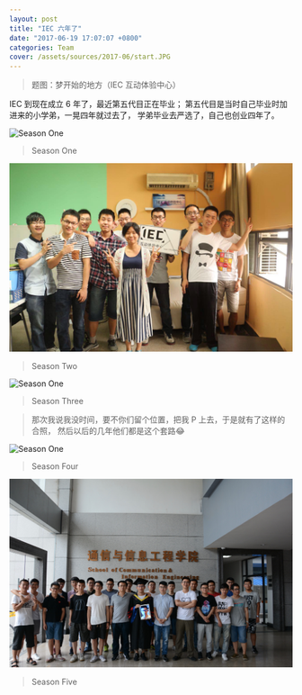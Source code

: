 ```yaml
---
layout: post
title: "IEC 六年了"
date: "2017-06-19 17:07:07 +0800"
categories: Team
cover: /assets/sources/2017-06/start.JPG
---
```


> 题图：梦开始的地方（IEC 互动体验中心）

IEC 到现在成立 6 年了，最近第五代目正在毕业；
第五代目是当时自己毕业时加进来的小学弟，一晃四年就过去了，
学弟毕业去严选了，自己也创业四年了。


![Season One](/assets/sources/2017-06/season-one.JPG)
> Season One

![Season One](/assets/sources/2017-06/season-two.JPG)
> Season Two

![Season One](/assets/sources/2017-06/season-three.JPG)
> Season Three

> 那次我说我没时间，要不你们留个位置，把我 P 上去，于是就有了这样的合照，
然后以后的几年他们都是这个套路😂

![Season One](/assets/sources/2017-06/season-four.JPG)
> Season Four

![Season One](/assets/sources/2017-06/season-five.JPG)
> Season Five
